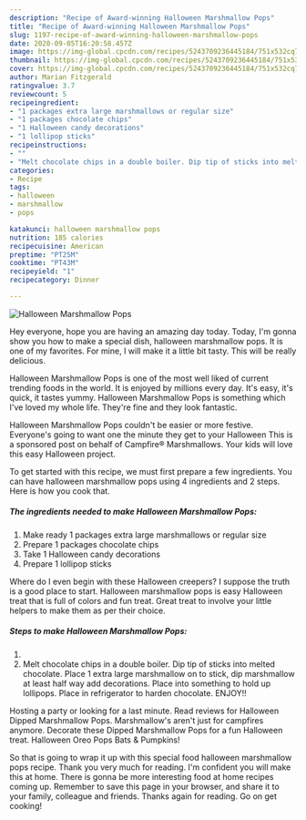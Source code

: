 ```yaml
---
description: "Recipe of Award-winning Halloween Marshmallow Pops"
title: "Recipe of Award-winning Halloween Marshmallow Pops"
slug: 1197-recipe-of-award-winning-halloween-marshmallow-pops
date: 2020-09-05T16:20:58.457Z
image: https://img-global.cpcdn.com/recipes/5243709236445184/751x532cq70/halloween-marshmallow-pops-recipe-main-photo.jpg
thumbnail: https://img-global.cpcdn.com/recipes/5243709236445184/751x532cq70/halloween-marshmallow-pops-recipe-main-photo.jpg
cover: https://img-global.cpcdn.com/recipes/5243709236445184/751x532cq70/halloween-marshmallow-pops-recipe-main-photo.jpg
author: Marian Fitzgerald
ratingvalue: 3.7
reviewcount: 5
recipeingredient:
- "1 packages extra large marshmallows or regular size"
- "1 packages chocolate chips"
- "1 Halloween candy decorations"
- "1 lollipop sticks"
recipeinstructions:
- ""
- "Melt chocolate chips in a double boiler. Dip tip of sticks into melted chocolate. Place 1 extra large marshmallow on to stick, dip marshmallow at least half way add decorations. Place into something to hold up lollipops. Place in refrigerator to harden chocolate. ENJOY!!"
categories:
- Recipe
tags:
- halloween
- marshmallow
- pops

katakunci: halloween marshmallow pops 
nutrition: 185 calories
recipecuisine: American
preptime: "PT25M"
cooktime: "PT43M"
recipeyield: "1"
recipecategory: Dinner

---
```



![Halloween Marshmallow Pops](https://img-global.cpcdn.com/recipes/5243709236445184/751x532cq70/halloween-marshmallow-pops-recipe-main-photo.jpg)

Hey everyone, hope you are having an amazing day today. Today, I'm gonna show you how to make a special dish, halloween marshmallow pops. It is one of my favorites. For mine, I will make it a little bit tasty. This will be really delicious.

Halloween Marshmallow Pops is one of the most well liked of current trending foods in the world. It is enjoyed by millions every day. It's easy, it's quick, it tastes yummy. Halloween Marshmallow Pops is something which I've loved my whole life. They're fine and they look fantastic.

Halloween Marshmallow Pops couldn&#39;t be easier or more festive. Everyone&#39;s going to want one the minute they get to your Halloween This is a sponsored post on behalf of Campfire® Marshmallows. Your kids will love this easy Halloween project.


To get started with this recipe, we must first prepare a few ingredients. You can have halloween marshmallow pops using 4 ingredients and 2 steps. Here is how you cook that.

<!--inarticleads1-->

##### The ingredients needed to make Halloween Marshmallow Pops:

1. Make ready 1 packages extra large marshmallows or regular size
1. Prepare 1 packages chocolate chips
1. Take 1 Halloween candy decorations
1. Prepare 1 lollipop sticks


Where do I even begin with these Halloween creepers? I suppose the truth is a good place to start. Halloween marshmallow pops is easy Halloween treat that is full of colors and fun treat. Great treat to involve your little helpers to make them as per their choice. 

<!--inarticleads2-->

##### Steps to make Halloween Marshmallow Pops:

1. 
1. Melt chocolate chips in a double boiler. Dip tip of sticks into melted chocolate. Place 1 extra large marshmallow on to stick, dip marshmallow at least half way add decorations. Place into something to hold up lollipops. Place in refrigerator to harden chocolate. ENJOY!!


Hosting a party or looking for a last minute. Read reviews for Halloween Dipped Marshmallow Pops. Marshmallow&#39;s aren&#39;t just for campfires anymore. Decorate these Dipped Marshmallow Pops for a fun Halloween treat. Halloween Oreo Pops Bats &amp; Pumpkins! 

So that is going to wrap it up with this special food halloween marshmallow pops recipe. Thank you very much for reading. I'm confident you will make this at home. There is gonna be more interesting food at home recipes coming up. Remember to save this page in your browser, and share it to your family, colleague and friends. Thanks again for reading. Go on get cooking!
